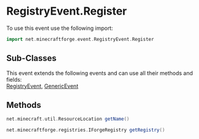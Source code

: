 # RegistryEvent.Register

To use this event use the following import:
```groovy
import net.minecraftforge.event.RegistryEvent.Register
```

## Sub-Classes
This event extends the following events and can use all their methods and fields: <br>
[RegistryEvent](registry_event.md), [GenericEvent](../generic_event.md)

## Methods
```groovy
net.minecraft.util.ResourceLocation getName()
```

```groovy
net.minecraftforge.registries.IForgeRegistry getRegistry()
```
